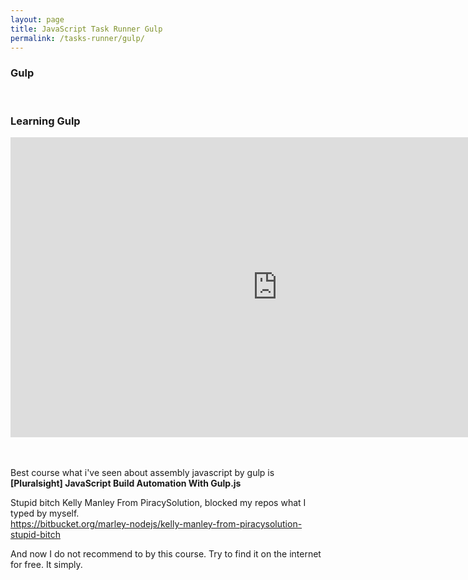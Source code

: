 ```yaml
---
layout: page
title: JavaScript Task Runner Gulp
permalink: /tasks-runner/gulp/
---
```



### Gulp


<br/>

### Learning Gulp

<div align="center">

<iframe width="853" height="480" src="https://www.youtube.com/embed/videoseries?list=PLLnpHn493BHE2RsdyUNpbiVn-cfuV7Fos" frameborder="0" allowfullscreen></iframe>

</div>


<br/>
<br/>


Best course what i've seen about assembly javascript by gulp is **[Pluralsight] JavaScript Build Automation With Gulp.js**

Stupid bitch Kelly Manley From PiracySolution, blocked my repos what I typed by myself.  
https://bitbucket.org/marley-nodejs/kelly-manley-from-piracysolution-stupid-bitch

And now I do not recommend to by this course. Try to find it on the internet for free. It simply.
